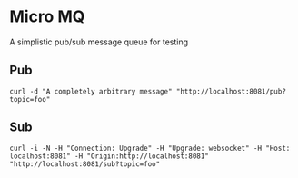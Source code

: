 # Micro MQ

A simplistic pub/sub message queue for testing

## Pub

```
curl -d "A completely arbitrary message" "http://localhost:8081/pub?topic=foo"
```

## Sub

```
curl -i -N -H "Connection: Upgrade" -H "Upgrade: websocket" -H "Host: localhost:8081" -H "Origin:http://localhost:8081" "http://localhost:8081/sub?topic=foo"
```
